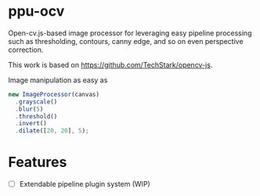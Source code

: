 # ppu-ocv

Open-cv.js-based image processor for leveraging easy pipeline processing such as thresholding, contours, canny edge, and so on even perspective correction.

This work is based on https://github.com/TechStark/opencv-js.

Image manipulation as easy as

```ts
new ImageProcessor(canvas)
  .grayscale()
  .blur(5)
  .threshold()
  .invert()
  .dilate([20, 20], 5);
```

# Features

- [ ] Extendable pipeline plugin system (WIP)
